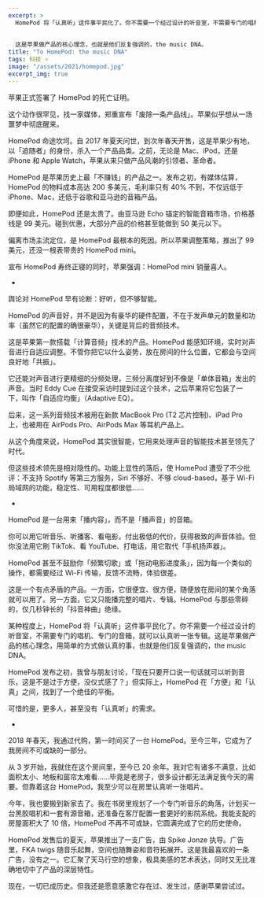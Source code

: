 ```yaml
---
excerpt: >
  HomePod 将「认真听」这件事平民化了。你不需要一个经过设计的听音室，不需要专门的唱机、专门的音箱，就可以认真听一张专辑。
  
  
  这是苹果做产品的核心理念，也就是他们反复强调的，the music DNA。
title: "To HomePod: the music DNA"
tags: 科技 ⭐️
image: "/assets/2021/homepod.jpg"
excerpt_img: true
---
```


苹果正式签署了 HomePod 的死亡证明。

这个动作很罕见，找一家媒体，郑重宣布「废除一条产品线」。苹果似乎想从一场噩梦中彻底醒来。

HomePod 命途坎坷。自 2017 年夏天问世，到次年春天开售，这是苹果少有地，以「追随者」的身份，杀入一个产品品类。之前，无论是 Mac、iPod，还是 iPhone 和 Apple Watch，苹果从来只做产品风潮的引领者、革命者。

HomePod 是苹果历史上最「不赚钱」的产品之一。发布之初，有媒体估算，HomePod 的物料成本高达 200 多美元，毛利率只有 40% 不到，不仅远低于 iPhone、Mac，还低于谷歌和亚马逊的音箱产品。

即便如此，HomePod 还是太贵了。由亚马逊 Echo 锚定的智能音箱市场，价格基线是 99 美元。碰到优惠，大部分产品的价格甚至能做到 50 美元以下。

偏离市场主流定位，是 HomePod 最根本的死因。所以苹果调整策略，推出了 99 美元，还没一根表带贵的 HomePod mini。

宣布 HomePod 寿终正寝的同时，苹果强调：HomePod mini 销量喜人。

-

舆论对 HomePod 早有论断：好听，但不够智能。

HomePod 的声音好，并不是因为有豪华的硬件配置，不在于发声单元的数量和功率（虽然它的配置的确很豪华），关键是背后的音频技术。

这是苹果第一款搭载「计算音频」技术的产品。HomePod 能感知环境，实时对声音进行自适应调整。不管你把它以什么姿势，放在房间的什么位置，它都会与空间良好地「共振」。

它还能对声音进行更精细的分频处理，三频分离度好到不像是「单体音箱」发出的声音。当时 Eddy Cue 在接受采访时提到过这个技术，之后苹果将它包装了一下，叫作「自适应均衡」（Adaptive EQ）。

后来，这一系列音频技术被用在新款 MacBook Pro (T2 芯片控制)、iPad Pro 上，也被用在 AirPods Pro、AirPods Max 等耳机产品上。

从这个角度来说，HomePod 其实很智能，它用来处理声音的智能技术甚至领先了时代。

但这些技术领先是相对隐性的。功能上显性的落后，使 HomePod 遭受了不少批评：不支持 Spotify 等第三方服务，Siri 不够好、不够 cloud-based，基于 Wi-Fi 局域网的功能，稳定性、可用程度都很低……

-

HomePod 是一台用来「播内容」，而不是「播声音」的音箱。

你可以用它听音乐、听播客、看电影，付出极低的代价，获得极致的声音体验。但你没法用它刷 TikTok、看 YouTube、打电话，用它取代「手机扬声器」。

HomePod 甚至不鼓励你「频繁切歌」或「拖动电影进度条」，因为每一个类似的操作，都需要经过 Wi-Fi 传输，反馈不流畅，体验很差。

这是一个有点矛盾的产品。一方面，它很便宜、很方便，随便放在房间的某个角落就可以用了。另一方面，它又只能播完整的唱片、专辑。HomePod 与那些零碎的，仅几秒钟长的「抖音神曲」绝缘。

某种程度上，HomePod 将「认真听」这件事平民化了。你不需要一个经过设计的听音室，不需要专门的唱机、专门的音箱，就可以认真听一张专辑。这是苹果做产品的核心理念，用简单的方式做认真的事，也就是他们反复强调的，the music DNA。

HomePod 发布之初，我曾与朋友讨论，「现在只要开口说一句话就可以听到音乐，这是不是过于方便，没仪式感了？」但实际上，HomePod 在「方便」和「认真」之间，找到了一个绝佳的平衡。

可惜的是，更多人，甚至没有「认真听」的需求。

-

2018 年春天，我通过代购，第一时间买了一台 HomePod。至今三年，它成为了我房间不可或缺的一部分。

从 3 岁开始，我就住在这个房间里，至今已 20 余年。我对它有诸多不满意，比如面积太小、地板和窗帘太难看……毕竟是老房子，很多设计都无法满足我今天的需要。但靠着这台 HomePod，我至少可以在房里认真听一张唱片。

今年，我也要搬到新家去了。我在书房里规划了一个专门听音乐的角落，计划买一台黑胶唱机和一套有源音箱，还准备在客厅配置一套更好的影院系统。我能支配的房屋面积大了 10 倍，HomePod 不再不可或缺，它圆满完成了它的历史使命。

HomePod 发售后的夏天，苹果推出了一支广告，由 Spike Jonze 执导。广告里，FKA twigs 随音乐起舞，空间也随舞姿和音符拓展开。这是我最喜欢的一条广告，没有之一。它汇聚了天马行空的想象，极具美感的艺术表达，同时又无比准确地切中了产品的深层特性。

现在，一切已成历史。但我还是愿意感激它存在过、发生过，感谢苹果尝试过。